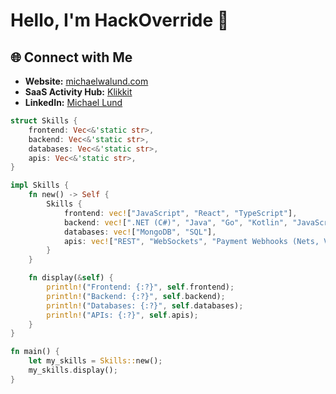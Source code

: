 # Hello, I'm HackOverride 👋

## 🌐 Connect with Me

- **Website:** [michaelwalund.com](https://www.michaelwalund.com)
- **SaaS Activity Hub:** [Klikkit](https://www.klikkit.no)
- **LinkedIn:** [Michael Lund](https://www.linkedin.com/in/michael-lund-67350b95/)

```rust
struct Skills {
    frontend: Vec<&'static str>,
    backend: Vec<&'static str>,
    databases: Vec<&'static str>,
    apis: Vec<&'static str>,
}

impl Skills {
    fn new() -> Self {
        Skills {
            frontend: vec!["JavaScript", "React", "TypeScript"],
            backend: vec![".NET (C#)", "Java", "Go", "Kotlin", "JavaScript", "Rust"],
            databases: vec!["MongoDB", "SQL"],
            apis: vec!["REST", "WebSockets", "Payment Webhooks (Nets, Vipps, Stripe)"],
        }
    }

    fn display(&self) {
        println!("Frontend: {:?}", self.frontend);
        println!("Backend: {:?}", self.backend);
        println!("Databases: {:?}", self.databases);
        println!("APIs: {:?}", self.apis);
    }
}

fn main() {
    let my_skills = Skills::new();
    my_skills.display();
}
```


